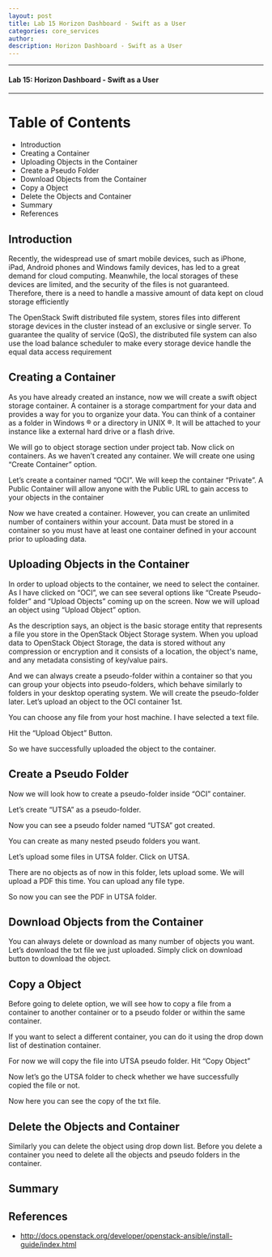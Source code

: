 ```yaml
---
layout: post
title: Lab 15 Horizon Dashboard - Swift as a User
categories: core_services
author: 
description: Horizon Dashboard - Swift as a User
---
```

  

* * *

#### Lab 15: Horizon Dashboard - Swift as a User #

* * *

# Table of Contents

* Introduction
* Creating a Container
* Uploading Objects in the Container
* Create a Pseudo Folder
* Download Objects from the Container
* Copy a Object
* Delete the Objects and Container
* Summary
* References

## Introduction
Recently, the widespread use of smart mobile devices, such as iPhone, iPad, Android phones and Windows family devices, has led to a great demand for cloud computing. 
Meanwhile, the local storages of these devices are limited, and the security of the files is not guaranteed. Therefore, there is a need to handle a massive amount of data kept on cloud storage efficiently

The OpenStack Swift distributed file system, stores files into different storage devices in the cluster instead of an exclusive or single server. To guarantee the quality of service (QoS), the distributed file system can also use the load balance scheduler to make every storage device handle the equal data access requirement


## Creating a Container
As you have already created an instance, now we will create a swift object storage container. A container is a storage compartment for your data and provides a way for you to organize your data. You can think of a container as a folder in Windows ® or a directory in UNIX ®. It will be attached to your instance like a external hard drive or a flash drive.

We will go to object storage section under project tab. Now click on containers. 
As we haven’t created any container. We will create one using “Create Container” option.

Let’s create a container named “OCI”. We will keep the container “Private”.  A Public Container will allow anyone with the Public URL to gain access to your objects in the container

Now we have created a container. 
However, you can create an unlimited number of containers within your account. Data must be stored in a container so you must have at least one container defined in your account prior to uploading data.

## Uploading Objects in the Container
 In order to upload objects to the container, we need to select the container. As I have clicked on “OCI”, we can see several options like “Create Pseudo-folder” and “Upload Objects” coming up on the screen. Now we will upload an object using “Upload Object” option.
 
As the description says, an object is the basic storage entity that represents a file you store in the OpenStack Object Storage system. 
When you upload data to OpenStack Object Storage, the data is stored without any compression or encryption and it consists of a location, the object's name, and any metadata consisting of key/value pairs. 

And we can always create a pseudo-folder within a container so that you can group your objects into pseudo-folders, which behave similarly to folders in your desktop operating system. We will create the pseudo-folder later. Let’s upload an object to the OCI container 1st. 

You can choose any file from your host machine. I have selected a text file.

Hit the “Upload Object” Button. 

So we have successfully uploaded the object to the container.


## Create a Pseudo Folder
Now we will look how to create a pseudo-folder inside “OCI” container.

Let’s create “UTSA” as a pseudo-folder.

Now you can see a pseudo folder named “UTSA” got created.

You can create as many nested pseudo folders you want.

Let’s upload some files in UTSA folder. Click on UTSA.

There are no objects as of now in this folder, lets upload some. We will upload a PDF this time. You can upload any file type.

So now you can see the PDF in UTSA folder.


## Download Objects from the Container
You can always delete or download as many number of objects you want. 
Let’s download the txt file we just uploaded.  Simply click on download button to download the object.


## Copy a Object
Before going to delete option, we will see how to copy a file from a container to another container or to a pseudo folder or within the same container.

If you want to select a different container, you can do it using the drop down list of destination container.

For now we will copy the file into UTSA pseudo folder. Hit “Copy Object”

Now let’s go the UTSA folder to check whether we have successfully copied the file or not.
 
Now here you can see the copy of the txt file.


## Delete the Objects and Container
Similarly you can delete the object using drop down list. Before you delete a container you need to delete all the objects and pseudo folders in the container.

## Summary

## References
* http://docs.openstack.org/developer/openstack-ansible/install-guide/index.html
